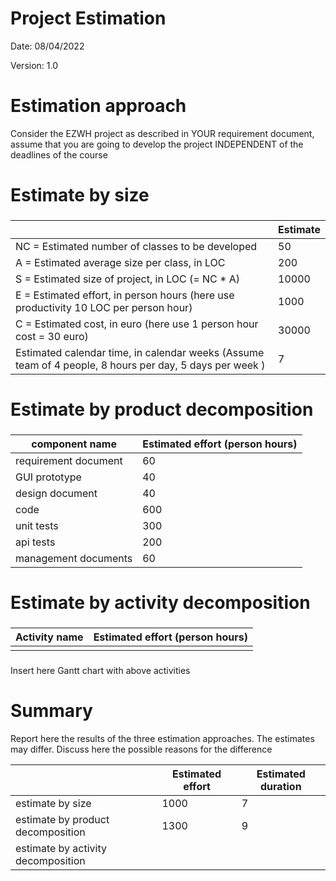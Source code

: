 # Project Estimation  
Date: 08/04/2022

Version: 1.0


# Estimation approach
Consider the EZWH  project as described in YOUR requirement document, assume that you are going to develop the project INDEPENDENT of the deadlines of the course
# Estimate by size
### 
|             | Estimate                        |             
| ----------- | ------------------------------- |  
| NC =  Estimated number of classes to be developed   |       50                      |             
| A = Estimated average size per class, in LOC       |        200                  | 
| S = Estimated size of project, in LOC (= NC * A) | 10000 |
| E = Estimated effort, in person hours (here use productivity 10 LOC per person hour)  |              1000                 |   
| C = Estimated cost, in euro (here use 1 person hour cost = 30 euro) | 30000 | 
| Estimated calendar time, in calendar weeks (Assume team of 4 people, 8 hours per day, 5 days per week ) |    7     |               

# Estimate by product decomposition
### 
|         component name    | Estimated effort (person hours)   |             
| ----------- | ------------------------------- | 
| requirement document    | 60 |
| GUI prototype | 40 |
| design document | 40 |
| code | 600 |
| unit tests | 300 |
| api tests | 200 |
| management documents  | 60 |


# Estimate by activity decomposition
### 
|         Activity name    | Estimated effort (person hours)   |             
| ----------- | ------------------------------- | 
| | |
###
Insert here Gantt chart with above activities

# Summary

Report here the results of the three estimation approaches. The  estimates may differ. Discuss here the possible reasons for the difference

|             | Estimated effort                        |   Estimated duration |          
| ----------- | ------------------------------- | ---------------|
| estimate by size | 1000 | 7 |
| estimate by product decomposition | 1300 | 9 |
| estimate by activity decomposition |  |




